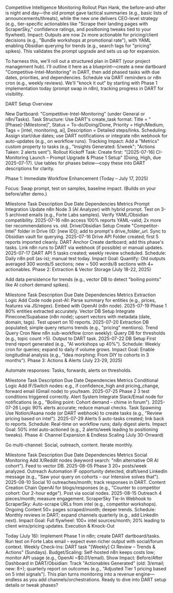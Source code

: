 Competitive Intelligence Monitoring Rollout Plan
Hank, the before-and-after is night and day—the old prompt gave tactical summaries (e.g., basic lists of announcements/threats), while the new one delivers CEO-level strategy (e.g., tier-specific actionables like "Scrape their landing pages with ScraperSky," confidence ratings, and positioning tweaks tied to your flywheel). Impact: Outputs are now 2x more actionable for pricing/client decisions (e.g., "Bundle workshops at promotional rate"), with YAML enabling Obsidian querying for trends (e.g., search tags for "pricing" spikes). This validates the prompt upgrade and sets us up for expansion.

To harness this, we'll roll out a structured plan in DART (your project management hub). I'll outline it here as a blueprint—create a new dartboard "Competitive-Intel-Monitoring" in DART, then add phased tasks with due dates, priorities, and dependencies. Schedule via DART reminders or n8n cron (e.g., weekly reviews). We'll "knock it out" by starting with Phase 1 implementation today (prompt swap in n8n), tracking progress in DART for visibility.

DART Setup Overview

New Dartboard: "Competitive-Intel-Monitoring" (under General or n8n/Tasks).
Task Structure: Use DART's create_task format: Title = "[Phase]-[Milestone]", Status = To-do/Doing/Done, Priority = High/Medium, Tags = [intel, monitoring, ai], Description = Detailed steps/links.
Scheduling: Assign start/due dates; use DART notifications or integrate n8n webhook for auto-updates (e.g., on workflow runs).
Tracking Impact: Add a "Metrics" custom property to tasks (e.g., "Insights Generated: 5/week"; "Actions Taken: 2 alerts sent").
Rollout Kickoff Task: Create first: "[2025-07-16] CI-Monitoring Launch – Prompt Upgrade & Phase 1 Setup" (Doing, High, due 2025-07-17).
Use tables for phases below—copy these into DART descriptions for clarity.

Phase 1: Immediate Workflow Enhancement (Today – July 17, 2025)

Focus: Swap prompt, test on samples, baseline impact. (Builds on your before/after demo.)


Milestone Task	Description	Due Date	Dependencies	Metrics
Prompt Integration	Update n8n Node 3 (AI Analyzer) with hybrid prompt. Test on 3-5 archived emails (e.g., Forte Labs samples). Verify YAML/Obsidian compatibility.	2025-07-16	n8n access	100% reports YAML-valid; 2x more tier recommendations vs. old.
Drive/Obsidian Setup	Create "Competitor-Intel" folder in Drive (ID: [new ID]); add to prompt's drive_folder_url. Sync to Obsidian vault for querying.	2025-07-16	Drive API	Folder created; first 5 reports imported cleanly.
DART Anchor	Create dartboard; add this phase's tasks. Link n8n runs to DART via webhook (if possible) or manual updates.	2025-07-17	DART API	5 tasks created; weekly review scheduled.
Schedule: Daily n8n poll (as-is); manual test today.
Impact Goal: Quantify: Old outputs averaged 300 words/5 sections; new = 500 words/8 sections with 4+ actionables.
Phase 2: Extraction & Vector Storage (July 18-22, 2025)

Add data persistence for trends (e.g., vector DB to detect "boiling points" like AI cohort demand spikes).


Milestone Task	Description	Due Date	Dependencies	Metrics
Extraction Logic	Add Code node post-AI: Parse summary for entities (e.g., prices, features via JS/regex). Embed with OpenAI (n8n node).	2025-07-19	Phase 1	80% entities extracted accurately.
Vector DB Setup	Integrate Pinecone/Supabase (n8n node); upsert vectors with metadata (date, domain, tags). Test upsert on 10 reports.	2025-07-20	Extraction	DB populated; simple query returns trends (e.g., "pricing" mentions).
Trend Query Cron	New n8n sub-workflow (cron weekly): Query DB for thresholds (e.g., topic count >5). Output to DART task.	2025-07-22	DB Setup	First trend report generated (e.g., "AI workshops up 40%").
Schedule: Weekly cron for queries; expand to daily if volume grows.
Impact Goal: Enable longitudinal analysis (e.g., "Idea morphing: From DIY to cohorts in 3 months").
Phase 3: Actions & Alerts (July 23-29, 2025)

Automate responses: Tasks, forwards, alerts on thresholds.


Milestone Task	Description	Due Date	Dependencies	Metrics
Conditional Logic	Add IF/Switch nodes: e.g., if confidence_high and pricing_change, forward email (Gmail node) to you/team.	2025-07-25	Phase 2	3 test conditions triggered correctly.
Alert System	Integrate Slack/Email node for notifications (e.g., "Boiling point: Cohort demand – chime in forum").	2025-07-26	Logic	90% alerts accurate; reduce manual checks.
Task Spawning	Use Notion/Asana node (or DART webhook) to create tasks (e.g., "Review pricing based on intel").	2025-07-29	Alerts	5 auto-tasks created; link back to reports.
Schedule: Real-time on workflow runs; daily digest alerts.
Impact Goal: 50% intel auto-actioned (e.g., 2 alerts/week leading to positioning tweaks).
Phase 4: Channel Expansion & Endless Scaling (July 30-Onward)

Go multi-channel: Social, outreach, content. Iterate monthly.


Milestone Task	Description	Due Date	Dependencies	Metrics
Social Monitoring	Add X/Reddit nodes (keyword search: "n8n alternative OR AI cohort"). Feed to vector DB.	2025-08-05	Phase 3	20+ posts/week analyzed.
Outreach Automation	IF opportunity detected, draft/send LinkedIn message (e.g., "Saw your query on cohorts – our Intensive solves that").	2025-08-10	Social	10 outreaches/month; track responses in DART.
Content Creation	Chain OpenAI for blogs/responses (e.g., "Counter to competitor cohort: Our 2-hour edge"). Post via social nodes.	2025-08-15	Outreach	4 pieces/month; measure engagement.
ScraperSky Tie-In	Webhook to ScraperSky: Auto-scrape URLs from intel (e.g., competitor workshops).	Ongoing	Content	50+ pages scraped/month; deeper trends.
Schedule: Monthly reviews in DART; expand channels quarterly (e.g., add LinkedIn next).
Impact Goal: Full flywheel: 100+ intel sources/month; 20% leading to client wins/pricing updates.
Execution & Knock-Out

Today (July 16): Implement Phase 1 in n8n; create DART dartboard/tasks. Run test on Forte Labs email – expect even richer output with social/forum context.
Weekly Check-Ins: DART task "[Weekly] CI Review – Trends & Actions" (Sundays).
Budget/Scaling: Self-hosted n8n keeps costs low; monitor API usage (e.g., OpenAI ~$0.01/email).
Show Impact: Before/After Dashboard in DART/Obsidian: Track "Actionables Generated" (old: 3/email; new: 8+); quarterly report on outcomes (e.g., "Adjusted Tier 1 pricing based on 5 intel signals").
This plan turns monitoring into a revenue engine—endless as you add channels/orchestrations. Ready to dive into DART setup details or tweak phases?